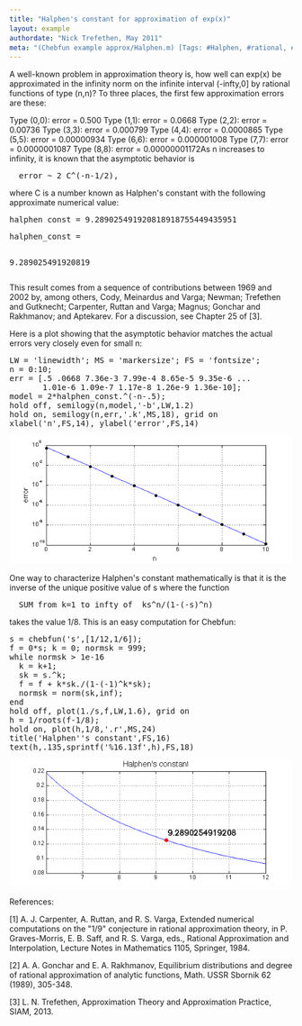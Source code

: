 ```yaml
---
title: "Halphen's constant for approximation of exp(x)"
layout: example
authordate: "Nick Trefethen, May 2011"
meta: "(Chebfun example approx/Halphen.m) [Tags: #Halphen, #rational, #9.28903, #exponential]"
---
```


A well-known problem in approximation theory is, how well can exp(x) be approximated in the infinity norm on the infinite interval (-infty,0] by rational functions of type (n,n)? To three places, the first few approximation errors are these:

Type (0,0):  error = 0.500
Type (1,1):  error = 0.0668
Type (2,2):  error = 0.00736
Type (3,3):  error = 0.000799
Type (4,4):  error = 0.0000865
Type (5,5):  error = 0.00000934
Type (6,6):  error = 0.000001008
Type (7,7):  error = 0.0000001087
Type (8,8):  error = 0.00000001172As n increases to infinity, it is known that the asymptotic behavior is

<pre class="mcode">  error ~ 2 C^(-n-1/2),</pre>where C is a number known as Halphen's constant with the following approximate numerical value:

<pre class="mcode-input">halphen_const = 9.289025491920818918755449435951</pre><pre class="mcode-output">halphen_const =
   9.289025491920819
</pre>This result comes from a sequence of contributions between 1969 and 2002 by, among others, Cody, Meinardus and Varga; Newman; Trefethen and Gutknecht; Carpenter, Ruttan and Varga; Magnus; Gonchar and Rakhmanov; and Aptekarev.  For a discussion, see Chapter 25 of [3].

Here is a plot showing that the asymptotic behavior matches the actual errors very closely even for small n:

<pre class="mcode-input">LW = 'linewidth'; MS = 'markersize'; FS = 'fontsize';
n = 0:10;
err = [.5 .0668 7.36e-3 7.99e-4 8.65e-5 9.35e-6 ...
       1.01e-6 1.09e-7 1.17e-8 1.26e-9 1.36e-10];
model = 2*halphen_const.^(-n-.5);
hold off, semilogy(n,model,'-b',LW,1.2)
hold on, semilogy(n,err,'.k',MS,18), grid on
xlabel('n',FS,14), ylabel('error',FS,14)</pre><img src="img/Halphen_01.png" alt="">

One way to characterize Halphen's constant mathematically is that it is the inverse of the unique positive value of s where the function

<pre class="mcode">  SUM from k=1 to infty of  ks^n/(1-(-s)^n)</pre>takes the value 1/8.  This is an easy computation for Chebfun:

<pre class="mcode-input">s = chebfun('s',[1/12,1/6]);
f = 0*s; k = 0; normsk = 999;
while normsk &gt; 1e-16
  k = k+1;
  sk = s.^k;
  f = f + k*sk./(1-(-1)^k*sk);
  normsk = norm(sk,inf);
end
hold off, plot(1./s,f,LW,1.6), grid on
h = 1/roots(f-1/8);
hold on, plot(h,1/8,'.r',MS,24)
title('Halphen''s constant',FS,16)
text(h,.135,sprintf('%16.13f',h),FS,18)</pre><img src="img/Halphen_02.png" alt="">

References:

[1] A. J. Carpenter, A. Ruttan, and R. S. Varga, Extended numerical computations on the "1/9" conjecture in rational approximation theory, in P. Graves-Morris, E. B. Saff, and R. S. Varga, eds., Rational Approximation and Interpolation, Lecture Notes in Mathematics 1105, Springer, 1984.

[2] A. A. Gonchar and E. A. Rakhmanov, Equilibrium distributions and degree of rational approximation of analytic functions, Math. USSR Sbornik 62 (1989), 305-348.

[3] L. N. Trefethen, Approximation Theory and Approximation Practice, SIAM, 2013.

